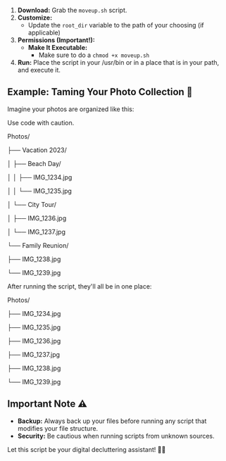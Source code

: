 1. **Download:**  Grab the `moveup.sh` script.
2. **Customize:**  
   - Update the `root_dir` variable to the path of your choosing (if applicable)
3. **Permissions (Important!):**
   - **Make It Executable:**
      - Make sure to do a
         ``chmod +x moveup.sh``
4. **Run:**  Place the script in your /usr/bin or in a place that is in your path, and execute it.

## Example: Taming Your Photo Collection 📸

Imagine your photos are organized like this:

Use code with caution.

Photos/

├── Vacation 2023/

│   ├── Beach Day/

│   │   ├── IMG_1234.jpg

│   │   └── IMG_1235.jpg

│   └── City Tour/

│       ├── IMG_1236.jpg

│       └── IMG_1237.jpg

└── Family Reunion/

├── IMG_1238.jpg

└── IMG_1239.jpg


After running the script, they'll all be in one place:

Photos/

├── IMG_1234.jpg

├── IMG_1235.jpg

├── IMG_1236.jpg

├── IMG_1237.jpg

├── IMG_1238.jpg

└── IMG_1239.jpg


## Important Note ⚠️

* **Backup:** Always back up your files before running any script that modifies your file structure.
* **Security:** Be cautious when running scripts from unknown sources.

Let this script be your digital decluttering assistant! 🧹✨
